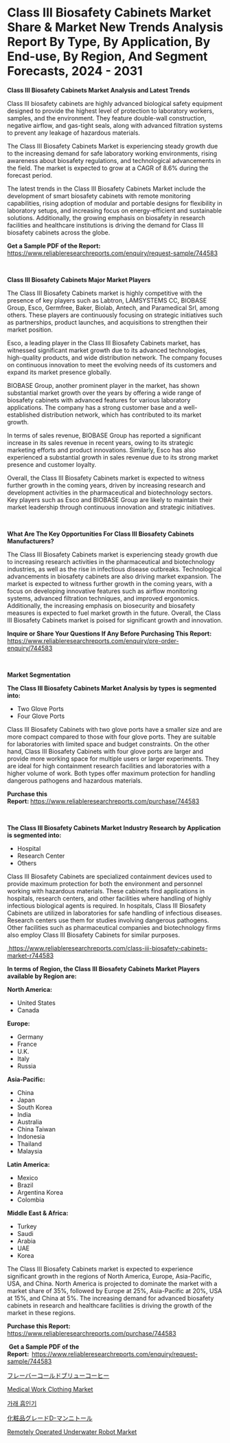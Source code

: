 <p><h1>Class III Biosafety Cabinets Market Share & Market New Trends Analysis Report By Type, By Application, By End-use, By Region, And Segment Forecasts, 2024 - 2031</h1></p><p><strong>Class III Biosafety Cabinets Market Analysis and Latest Trends</strong></p>
<p><p>Class III biosafety cabinets are highly advanced biological safety equipment designed to provide the highest level of protection to laboratory workers, samples, and the environment. They feature double-wall construction, negative airflow, and gas-tight seals, along with advanced filtration systems to prevent any leakage of hazardous materials.</p><p>The Class III Biosafety Cabinets Market is experiencing steady growth due to the increasing demand for safe laboratory working environments, rising awareness about biosafety regulations, and technological advancements in the field. The market is expected to grow at a CAGR of 8.6% during the forecast period.</p><p>The latest trends in the Class III Biosafety Cabinets Market include the development of smart biosafety cabinets with remote monitoring capabilities, rising adoption of modular and portable designs for flexibility in laboratory setups, and increasing focus on energy-efficient and sustainable solutions. Additionally, the growing emphasis on biosafety in research facilities and healthcare institutions is driving the demand for Class III biosafety cabinets across the globe.</p></p>
<p><strong>Get a Sample PDF of the Report:&nbsp;</strong> <a href="https://www.reliableresearchreports.com/enquiry/request-sample/744583">https://www.reliableresearchreports.com/enquiry/request-sample/744583</a></p>
<p>&nbsp;</p>
<p><strong>Class III Biosafety Cabinets Major Market Players</strong></p>
<p><p>The Class III Biosafety Cabinets market is highly competitive with the presence of key players such as Labtron, LAMSYSTEMS CC, BIOBASE Group, Esco, Germfree, Baker, Biolab, Antech, and Paramedical Srl, among others. These players are continuously focusing on strategic initiatives such as partnerships, product launches, and acquisitions to strengthen their market position.</p><p>Esco, a leading player in the Class III Biosafety Cabinets market, has witnessed significant market growth due to its advanced technologies, high-quality products, and wide distribution network. The company focuses on continuous innovation to meet the evolving needs of its customers and expand its market presence globally.</p><p>BIOBASE Group, another prominent player in the market, has shown substantial market growth over the years by offering a wide range of biosafety cabinets with advanced features for various laboratory applications. The company has a strong customer base and a well-established distribution network, which has contributed to its market growth.</p><p>In terms of sales revenue, BIOBASE Group has reported a significant increase in its sales revenue in recent years, owing to its strategic marketing efforts and product innovations. Similarly, Esco has also experienced a substantial growth in sales revenue due to its strong market presence and customer loyalty.</p><p>Overall, the Class III Biosafety Cabinets market is expected to witness further growth in the coming years, driven by increasing research and development activities in the pharmaceutical and biotechnology sectors. Key players such as Esco and BIOBASE Group are likely to maintain their market leadership through continuous innovation and strategic initiatives.</p></p>
<p>&nbsp;</p>
<p><strong>What Are The Key Opportunities For Class III Biosafety Cabinets Manufacturers?</strong></p>
<p><p>The Class III Biosafety Cabinets market is experiencing steady growth due to increasing research activities in the pharmaceutical and biotechnology industries, as well as the rise in infectious disease outbreaks. Technological advancements in biosafety cabinets are also driving market expansion. The market is expected to witness further growth in the coming years, with a focus on developing innovative features such as airflow monitoring systems, advanced filtration techniques, and improved ergonomics. Additionally, the increasing emphasis on biosecurity and biosafety measures is expected to fuel market growth in the future. Overall, the Class III Biosafety Cabinets market is poised for significant growth and innovation.</p></p>
<p><strong>Inquire or Share Your Questions If Any Before Purchasing This Report:</strong> <a href="https://www.reliableresearchreports.com/enquiry/pre-order-enquiry/744583">https://www.reliableresearchreports.com/enquiry/pre-order-enquiry/744583</a></p>
<p>&nbsp;</p>
<p><strong>Market Segmentation</strong></p>
<p><strong>The Class III Biosafety Cabinets Market Analysis by types is segmented into:</strong></p>
<p><ul><li>Two Glove Ports</li><li>Four Glove Ports</li></ul></p>
<p><p>Class III Biosafety Cabinets with two glove ports have a smaller size and are more compact compared to those with four glove ports. They are suitable for laboratories with limited space and budget constraints. On the other hand, Class III Biosafety Cabinets with four glove ports are larger and provide more working space for multiple users or larger experiments. They are ideal for high containment research facilities and laboratories with a higher volume of work. Both types offer maximum protection for handling dangerous pathogens and hazardous materials.</p></p>
<p><strong>Purchase this Report:&nbsp;</strong><a href="https://www.reliableresearchreports.com/purchase/744583">https://www.reliableresearchreports.com/purchase/744583</a></p>
<p>&nbsp;</p>
<p><strong>The Class III Biosafety Cabinets Market Industry Research by Application is segmented into:</strong></p>
<p><ul><li>Hospital</li><li>Research Center</li><li>Others</li></ul></p>
<p><p>Class III Biosafety Cabinets are specialized containment devices used to provide maximum protection for both the environment and personnel working with hazardous materials. These cabinets find applications in hospitals, research centers, and other facilities where handling of highly infectious biological agents is required. In hospitals, Class III Biosafety Cabinets are utilized in laboratories for safe handling of infectious diseases. Research centers use them for studies involving dangerous pathogens. Other facilities such as pharmaceutical companies and biotechnology firms also employ Class III Biosafety Cabinets for similar purposes.</p></p>
<p><a href="https://www.reliableresearchreports.com/class-iii-biosafety-cabinets-market-r744583">&nbsp;https://www.reliableresearchreports.com/class-iii-biosafety-cabinets-market-r744583</a></p>
<p><strong>In terms of Region, the Class III Biosafety Cabinets Market Players available by Region are:</strong></p>
<p>
    <p> <strong> North America: </strong>
        <ul>
            <li>United States</li>
            <li>Canada</li>
        </ul>
        </p> 
    <p> <strong> Europe: </strong>
        <ul>
            <li>Germany</li>
            <li>France</li>
            <li>U.K.</li>
            <li>Italy</li>
            <li>Russia</li>
        </ul>
        </p> 
    <p> <strong> Asia-Pacific: </strong>
        <ul>
            <li>China</li>
            <li>Japan</li>
            <li>South Korea</li>
            <li>India</li>
            <li>Australia</li>
            <li>China Taiwan</li>
            <li>Indonesia</li>
            <li>Thailand</li>
            <li>Malaysia</li>
        </ul>
        </p> 
    <p> <strong> Latin America: </strong>
        <ul>
            <li>Mexico</li>
            <li>Brazil</li>
            <li>Argentina Korea</li>
            <li>Colombia</li>
        </ul>
        </p> 
    <p> <strong> Middle East & Africa: </strong>
        <ul>
            <li>Turkey</li>
            <li>Saudi</li>
            <li>Arabia</li>
            <li>UAE</li>
            <li>Korea</li>
        </ul>
    </p>
    </p>
<p><p>The Class III Biosafety Cabinets market is expected to experience significant growth in the regions of North America, Europe, Asia-Pacific, USA, and China. North America is projected to dominate the market with a market share of 35%, followed by Europe at 25%, Asia-Pacific at 20%, USA at 15%, and China at 5%. The increasing demand for advanced biosafety cabinets in research and healthcare facilities is driving the growth of the market in these regions.</p></p>
<p><strong>Purchase this Report: </strong><a href="https://www.reliableresearchreports.com/purchase/744583">https://www.reliableresearchreports.com/purchase/744583</a></p>
<p>&nbsp;<strong>Get a Sample PDF of the Report:&nbsp;&nbsp;</strong><a href="https://www.reliableresearchreports.com/enquiry/request-sample/744583">https://www.reliableresearchreports.com/enquiry/request-sample/744583</a></p>
<p><strong></strong></p>
<p><p><a href="https://github.com/joaejkdzgyljvo6/Market-Research-Report-List-2/blob/main/6430123118288.md">フレーバーコールドブリューコーヒー</a></p><p><a href="https://github.com/amirvaghari/Market-Research-Report-List-1/blob/main/medical-work-clothing-market.md">Medical Work Clothing Market</a></p><p><a href="https://github.com/durgin521/Market-Research-Report-List-1/blob/main/1500124125741.md">가래 흡인기</a></p><p><a href="https://github.com/JaydaWisoky2014/Market-Research-Report-List-1/blob/main/8956401118289.md">化粧品グレードD-マンニトール</a></p><p><a href="https://github.com/janetchuadff364/Market-Research-Report-List-1/blob/main/remotely-operated-underwater-robot-market.md">Remotely Operated Underwater Robot Market</a></p></p>